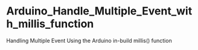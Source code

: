 # Arduino_Handle_Multiple_Event_with_millis_function
Handling Multiple Event Using the Arduino in-build millis() function
